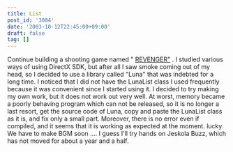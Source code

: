 ```yaml
---
title: List
post_id: '3084'
date: '2003-10-12T22:45:00+09:00'
draft: false
tag: []
---
```


Continue building a shooting game named " [REVENGER"](/revenger) . I studied various ways of using DirectX SDK, but after all I saw smoke coming out of my head, so I decided to use a library called "Luna" that was indebted for a long time. I noticed that I did not have the LunaList class I used frequently because it was convenient since I started using it. I decided to try making my own work, but it does not work out very well. At worst, memory became a poorly behaving program which can not be released, so it is no longer a last resort, get the source code of Luna, copy and paste the LunaList class as it is, and fix only a small part. Moreover, there is no error even if compiled, and it seems that it is working as expected at the moment. lucky. We have to make BGM soon .... I guess I'll try hands on Jeskola Buzz, which has not moved for about a year and a half.